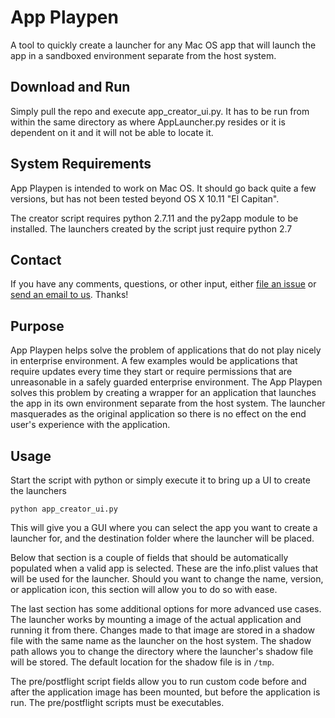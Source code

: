 App Playpen
===========

A tool to quickly create a launcher for any Mac OS app that will launch the app in a sandboxed environment separate from the host system.

## Download and Run

Simply pull the repo and execute app\_creator\_ui.py. It has to be run from within the same directory as where AppLauncher.py resides or it is dependent on it and it  will not be able to locate it.

## System Requirements

App Playpen is intended to work on Mac OS. It should go back quite a few versions, but has not been tested beyond OS X 10.11 "El Capitan".

The creator script requires python 2.7.11 and the py2app module to be installed. The launchers created by the script just require python 2.7

## Contact

If you have any comments, questions, or other input, either [file an issue](../../issues) or [send an email to us](mailto:mlib-its-mac-github@lists.utah.edu). Thanks!

## Purpose

App Playpen helps solve the problem of applications that do not play nicely in enterprise environment. A few examples would be applications that require updates every time they start or require permissions that are unreasonable in a safely guarded enterprise environment. The App Playpen solves this problem by creating a wrapper for an application that launches the app in its own environment separate from the host system. The launcher masquerades as the original application so there is no effect on the end user's experience with the application.

## Usage

Start the script with python or simply execute it to bring up a UI to create the launchers
```
python app_creator_ui.py
```

This will give you a GUI where you can select the app you want to create a launcher for, and the destination folder where the launcher will be placed.

Below that section is a couple of fields that should be automatically populated when a valid app is selected. These are the info.plist values that will be used for the launcher. Should you want to change the name, version, or application icon, this section will allow you to do so with ease.

The last section has some additional options for more advanced use cases. The launcher works by mounting a image of the actual application and running it from there. Changes made to that image are stored in a shadow file with the same name as the launcher on the host system. The shadow path allows you to change the directory where the launcher's shadow file will be stored. The default location for the shadow file is in ```/tmp```.

The pre/postflight script fields allow you to run custom code before and after the application image has been mounted, but before the application is run. The pre/postflight scripts must be executables.
